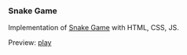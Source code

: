 ### Snake Game 

Implementation of [Snake Game](https://en.wikipedia.org/wiki/Snake_(video_game))
with HTML, CSS, JS.

Preview: [play](https://saidmavlyan.github.io/SnakeGame/)
